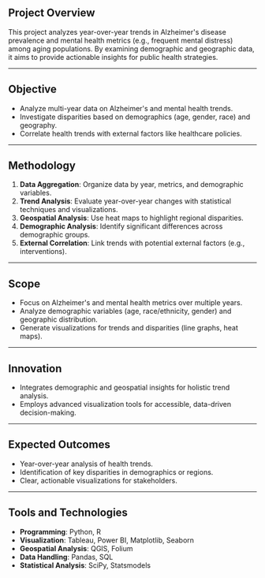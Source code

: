 ## Project Overview
This project analyzes year-over-year trends in Alzheimer's disease prevalence and mental health metrics (e.g., frequent mental distress) among aging populations. By examining demographic and geographic data, it aims to provide actionable insights for public health strategies.

---

## Objective
- Analyze multi-year data on Alzheimer's and mental health trends.
- Investigate disparities based on demographics (age, gender, race) and geography.
- Correlate health trends with external factors like healthcare policies.

---

## Methodology
1. **Data Aggregation**: Organize data by year, metrics, and demographic variables.
2. **Trend Analysis**: Evaluate year-over-year changes with statistical techniques and visualizations.
3. **Geospatial Analysis**: Use heat maps to highlight regional disparities.
4. **Demographic Analysis**: Identify significant differences across demographic groups.
5. **External Correlation**: Link trends with potential external factors (e.g., interventions).

---

## Scope
- Focus on Alzheimer's and mental health metrics over multiple years.
- Analyze demographic variables (age, race/ethnicity, gender) and geographic distribution.
- Generate visualizations for trends and disparities (line graphs, heat maps).

---

## Innovation
- Integrates demographic and geospatial insights for holistic trend analysis.
- Employs advanced visualization tools for accessible, data-driven decision-making.

---

## Expected Outcomes
- Year-over-year analysis of health trends.
- Identification of key disparities in demographics or regions.
- Clear, actionable visualizations for stakeholders.

---

## Tools and Technologies
- **Programming**: Python, R
- **Visualization**: Tableau, Power BI, Matplotlib, Seaborn
- **Geospatial Analysis**: QGIS, Folium
- **Data Handling**: Pandas, SQL
- **Statistical Analysis**: SciPy, Statsmodels
  

